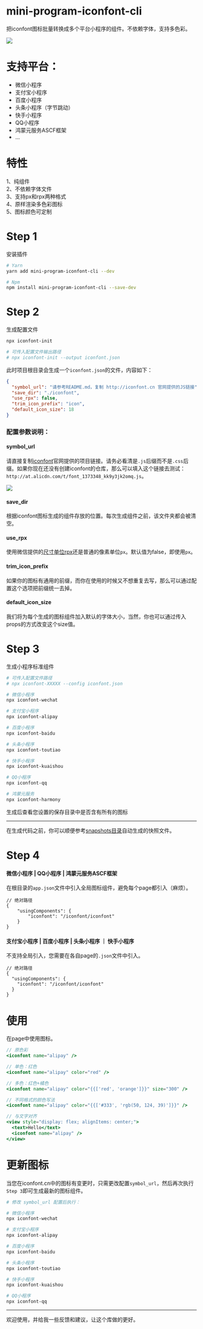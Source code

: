 # mini-program-iconfont-cli

把iconfont图标批量转换成多个平台小程序的组件。不依赖字体，支持多色彩。

![](https://github.com/fwh1990/mini-program-iconfont-cli/blob/master/images/multi-color-icon.jpg?raw=true)

# 支持平台：
- 微信小程序
- 支付宝小程序
- 百度小程序
- 头条小程序（字节跳动）
- 快手小程序
- QQ小程序
- 鸿蒙元服务ASCF框架
- ...

# 特性
1、纯组件
<br>
2、不依赖字体文件
<br>
3、支持px和rpx两种格式
<br>
4、原样渲染多色彩图标
<br>
5、图标颜色可定制

# Step 1
安装插件
```bash
# Yarn
yarn add mini-program-iconfont-cli --dev

# Npm
npm install mini-program-iconfont-cli --save-dev
```

# Step 2
生成配置文件
```bash
npx iconfont-init

# 可传入配置文件输出路径
# npx iconfont-init --output iconfont.json
```

此时项目根目录会生成一个`iconfont.json`的文件，内容如下：
```json
{
  "symbol_url": "请参考README.md，复制 http://iconfont.cn 官网提供的JS链接",
  "save_dir": "./iconfont",
  "use_rpx": false,
  "trim_icon_prefix": "icon",
  "default_icon_size": 18
}
```

### 配置参数说明：
#### symbol_url
请直接复制[iconfont](http://iconfont.cn)官网提供的项目链接。请务必看清是`.js`后缀而不是`.css`后缀。如果你现在还没有创建iconfont的仓库，那么可以填入这个链接去测试：`http://at.alicdn.com/t/font_1373348_kk9y3jk2omq.js`。

![](https://github.com/fwh1990/mini-program-iconfont-cli/blob/master/images/symbol-url.png?raw=true)

#### save_dir
根据iconfont图标生成的组件存放的位置。每次生成组件之前，该文件夹都会被清空。

#### use_rpx
使用微信提供的[尺寸单位rpx](https://developers.weixin.qq.com/miniprogram/dev/framework/view/wxss.html#%E5%B0%BA%E5%AF%B8%E5%8D%95%E4%BD%8D)还是普通的像素单位`px`。默认值为false，即使用`px`。

#### trim_icon_prefix
如果你的图标有通用的前缀，而你在使用的时候又不想重复去写，那么可以通过配置这个选项把前缀统一去掉。

#### default_icon_size
我们将为每个生成的图标组件加入默认的字体大小，当然，你也可以通过传入props的方式改变这个size值。

# Step 3
生成小程序标准组件
```bash
# 可传入配置文件路径
# npx iconfont-XXXXX --config iconfont.json

# 微信小程序
npx iconfont-wechat

# 支付宝小程序
npx iconfont-alipay

# 百度小程序
npx iconfont-baidu

# 头条小程序
npx iconfont-toutiao

# 快手小程序
npx iconfont-kuaishou

# QQ小程序
npx iconfont-qq

# 鸿蒙元服务
npx iconfont-harmony
```
生成后查看您设置的保存目录中是否含有所有的图标

-------

在生成代码之前，你可以顺便参考[snapshots目录](https://github.com/iconfont-cli/mini-program-iconfont-cli/tree/master/snapshots)自动生成的快照文件。

# Step 4
#### 微信小程序 | QQ小程序 | 鸿蒙元服务ASCF框架
在根目录的`app.json`文件中引入全局图标组件，避免每个page都引入（麻烦）。
```json5
// 绝对路径
{
    "usingComponents": {
        "iconfont": "/iconfont/iconfont"
    }
}
```

#### 支付宝小程序 | 百度小程序 | 头条小程序 ｜ 快手小程序
不支持全局引入，您需要在各自page的`.json`文件中引入。
```json5
// 绝对路径
{
  "usingComponents": {
    "iconfont": "/iconfont/iconfont"
  }
}
```

# 使用
在page中使用图标。
```jsx harmony
// 原色彩
<iconfont name="alipay" />

// 单色：红色
<iconfont name="alipay" color="red" />

// 多色：红色+橘色
<iconfont name="alipay" color="{{['red', 'orange']}}" size="300" />

// 不同格式的颜色写法
<iconfont name="alipay" color="{{['#333', 'rgb(50, 124, 39)']}}" />

// 与文字对齐
<view style="display: flex; alignItems: center;">
  <text>Hello</text>
  <iconfont name="alipay" />
</view>
```

# 更新图标
当您在iconfont.cn中的图标有变更时，只需更改配置`symbol_url`，然后再次执行`Step 3`即可生成最新的图标组件。
```bash
# 修改 symbol_url 配置后执行：

# 微信小程序
npx iconfont-wechat

# 支付宝小程序
npx iconfont-alipay

# 百度小程序
npx iconfont-baidu

# 头条小程序
npx iconfont-toutiao

# 快手小程序
npx iconfont-kuaishou

# QQ小程序
npx iconfont-qq
```

--------

欢迎使用，并给我一些反馈和建议，让这个库做的更好。
